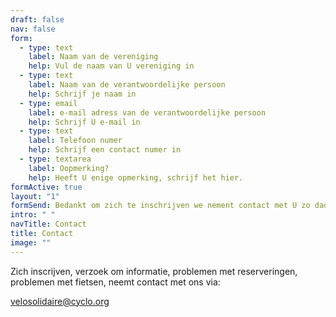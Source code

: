 ```yaml
---
draft: false
nav: false
form:
  - type: text
    label: Naam van de vereniging
    help: Vul de naam van U vereniging in
  - type: text
    label: Naam van de verantwoordelijke persoon
    help: Schrijf je naam in
  - type: email
    label: e-mail adress van de verantwoordelijke persoon
    help: Schrijf U e-mail in
  - type: text
    label: Telefoon numer
    help: Schrijf een contact numer in
  - type: textarea
    label: Oopmerking?
    help: Heeft U enige opmerking, schrijf het hier.
formActive: true
layout: "1"
formSend: Bedankt om zich te inschrijven we nement contact met U zo dadelijk.
intro: " "
navTitle: Contact
title: Contact
image: ""
---
```

Zich inscrijven, verzoek om informatie, problemen met reserveringen, problemen met fietsen, neemt contact met ons via:

velosolidaire@cyclo.org

